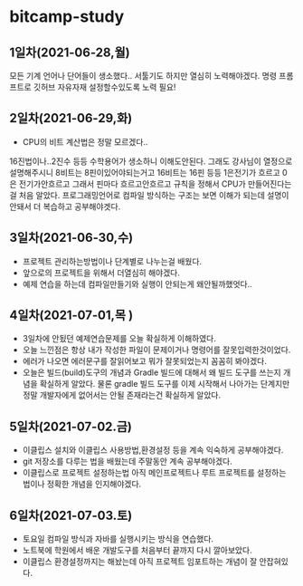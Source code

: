 # bitcamp-study

## 1일차(2021-06-28,월)



모든 기계 언어나 단어들이 생소했다.. 서툴기도 하지만 열심히 노력해야겠다.
명령 프롬프트로 깃허브 자유자재 설정할수있도록 노력 필요!

## 2일차(2021-06-29,화)

- CPU의 비트 계산법은 정말 모르겠다..

16진법이나..2진수 등등 수학용어가 생소하니 이해도안된다.
그래도 강사님이 열정으로 설명해주시니 8비트는 8핀이있어야되는거고 16비트는 16핀 등등
1은전기가 흐르고 0은 전기가안흐르고 그래서 핀마다 흐르고안흐르고 규칙을 정해서 CPU가 만들어진다는걸
처음 알았다. 프로그래밍언어로 컴파일 방식하는 구조는 보면 이해가 되는데 설명이 안돼서 더 복습하고 공부해야겟다.

## 3일차(2021-06-30,수)

- 프로젝트 관리하는방법이나 단계별로 나누는걸 배웠다.
- 앞으로의 프로젝트을 위해서 더열심히 해야겠다.
- 예제 연습을 하는데 컴파일만들기와 실행이 안되는게 왜안될까했엇다..

## 4일차(2021-07-01,목 )

- 3일차에 안됬던 예제연습문제를 오늘 확실하게 이해하였다.
- 오늘 느낀점은 항상 내가 작성한 파일이 문제이거나 명령어를 잘못입력한것이었다.
- 에러가 나오면 에러문구를 잘읽어보고 뭐가 잘못되었는지 꼼꼼히 봐야겠다.
- 오늘은 빌드(build)도구의 개념과 Gradle 빌드에 대해서 왜 빌드 도구를 쓰는지 개념을 확실하게 알았다. 물론 gradle 빌드 도구를 이제 시작해서 나아가는 단계지만 정말 개발자에게 없어서는 안될 존재라는건 확실하게 알았다. 

## 5일차(2021-07-02.금)

- 이클립스 설치와 이클립스 사용방법,환경설정 등을 계속 익숙하게 공부해야겠다. 
- git 저장소를 다루는 법을 배웠는데 주말동안 계속 공부해야겠다.
- 이클립스로 프로젝트 설정하는법 아직 메인프로젝트나 루트 프로젝트를 설정하는 법이나  정확한 개념을 인지해야겠다.

## 6일차(2021-07-03.토)

- 토요일 컴파일 방식과 자바를 실행시키는 방식을 연습했다.
- 노트북에 학원에서 배운 개발도구를 처음부터 끝까지 다시 깔아보았다.
- 이클립스 환경설정까지는 해놨는데 아직 프로젝트 임포트하는 개념이 잘 안잡혀있다.

